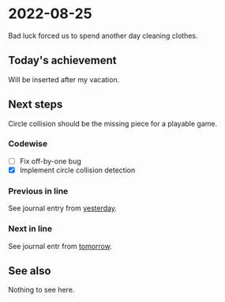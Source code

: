 # 2022-08-25

Bad luck forced us to spend another day cleaning clothes.

## Today's achievement

Will be inserted after my vacation.

## Next steps

Circle collision should be the missing piece for a playable game.

### Codewise

- [ ] Fix off-by-one bug
- [x] Implement circle collision detection

### Previous in line

See journal entry from [yesterday][yesterday].

### Next in line

See journal entr from [tomorrow][tomorrow].

## See also

Nothing to see here.

[tomorrow]: ./2022-08-26.md
[yesterday]: ./2022-08-24.md
